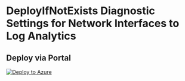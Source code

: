 # DeployIfNotExists Diagnostic Settings for Network Interfaces to Log Analytics


## Deploy via Portal

[![Deploy to Azure](http://azuredeploy.net/deploybutton.png)](https://portal.azure.com/#blade/Microsoft_Azure_Policy/CreatePolicyDefinitionBlade/uri/https%3A%2F%2Fraw.githubusercontent.com%2Fsixtencyber%2FAzure-Policies%2Fmain%2FLog_Analytics%2Fnic-to-loganalytics%2Fdeploy-diagnostic-settings-nic-to-loganalytics.json)

